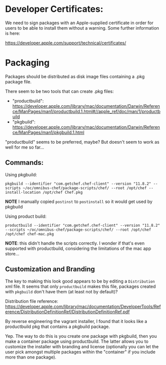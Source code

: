 # Developer Certificates:

We need to sign packages with an Apple-supplied certificate in order for
users to be able to install them without a warning. Some further
information is here:

https://developer.apple.com/support/technical/certificates/

# Packaging

Packages should be distributed as disk image files containing a .pkg
package file.

There seem to be two tools that can create .pkg files:

* "productbuild": https://developer.apple.com/library/mac/documentation/Darwin/Reference/ManPages/man1/productbuild.1.html#//apple_ref/doc/man/1/productbuild
* "pkgbuild": https://developer.apple.com/library/mac/documentation/Darwin/Reference/ManPages/man1/pkgbuild.1.html

"productbuild" seems to be preferred, maybe? But doesn't seem to work as
well for me so far...

## Commands:

Using pkgbuild:

    pkgbuild --identifier "com.getchef.chef-client" --version "11.8.2" --scripts ~/oc/omnibus-chef/package-scripts/chef/ --root /opt/chef --install-location /opt/chef Chef.pkg

**NOTE** I manually copied `postinst` to `postinstall` so it would get
used by pkgbuild

Using product build:

    productbuild --identifier "com.getchef.chef-client" --version "11.8.2" --scripts ~/oc/omnibus-chef/package-scripts/chef/ --root /opt/chef /opt/chef chef-mac.pkg

**NOTE**: this didn't handle the scripts correctly. I wonder if that's
even supported with productbuild, considering the limitations of the mac
app store...


## Customization and Branding

The key to making this look good appears to be by editing a
`Distribution` xml file. It seems that only `productbuild` makes this
file, packages created with `pkgbuild` don't have them (at least not by
default)?

Distribution file reference: https://developer.apple.com/library/mac/documentation/DeveloperTools/Reference/DistributionDefinitionRef/DistributionDefinitionRef.pdf

By reverse engineering the vagrant installer, I found that it looks like
a productbuild pkg that contains a pkgbuild package.

Yep. The way to do this is you create one package with pkgbuild, then
you make a container package using productbuild. The latter allows you
to customize the installer with branding and license (optionally you can
let the user pick amongst multiple packages within the "container" if
you include more than one package).
